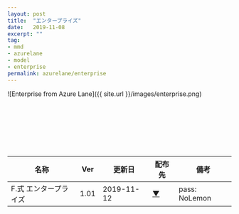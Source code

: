```yaml
---
layout: post
title:  "エンタープライズ"
date:   2019-11-08
excerpt: ""
tag:
- mmd
- azurelane
- model
- enterprise
permalink: azurelane/enterprise
---
```


![Enterprise from Azure Lane]({{ site.url }}/images/enterprise.png)

<style type="text/css">
    #pcr-list td:last-child {
        text-align: center !important;
    }
    .pcr-centered {
        text-align: center !important;
    }
</style>
<br/>
<br/>

<br/>
<br/>
<br/>
<br/>

| 名称 | Ver | 更新日 | 配布先 | 備考 |
|---|---|---|---|---|
| F.式 エンタープライズ | 1.01 | 2019-11-12 | [▼](https://bowlroll.net/file/211350) | pass: NoLemon |
